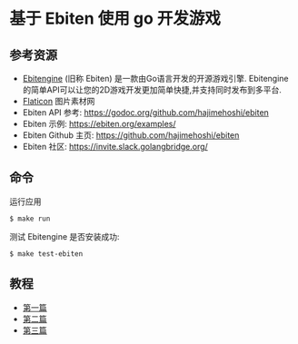 # 基于 Ebiten 使用 go 开发游戏

## 参考资源
- [Ebitengine](https://ebiten-zh.vercel.app/) (旧称 Ebiten) 是一款由Go语言开发的开源游戏引擎. Ebitengine 的简单API可以让您的2D游戏开发更加简单快捷,并支持同时发布到多平台.
- [Flaticon](https://www.flaticon.com/) 图片素材网
- Ebiten API 参考: https://godoc.org/github.com/hajimehoshi/ebiten
- Ebiten 示例: https://ebiten.org/examples/
- Ebiten Github 主页: https://github.com/hajimehoshi/ebiten
- Ebiten 社区: https://invite.slack.golangbridge.org/

## 命令
运行应用
```
$ make run
```
测试 Ebitengine 是否安装成功:
```
$ make test-ebiten
```

## 教程
- [第一篇](https://medium.com/@chrisandrews_76960/2d-game-development-in-golang-part-1-5e2c11a513ed)
- [第二篇](https://medium.com/@chrisandrews_76960/2d-game-development-in-golang-part-2-5372e9338488)
- [第三篇](https://medium.com/@chrisandrews_76960/2d-game-development-in-golang-part-3-a296aedea77b)